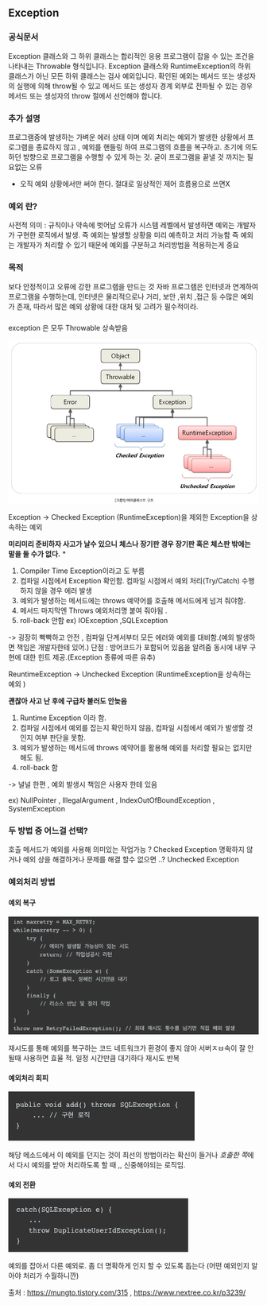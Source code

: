 ## Exception


### 공식문서
Exception 클래스와 그 하위 클래스는 합리적인 응용 프로그램이 잡을 수 있는 조건을 나타내는 Throwable 형식입니다.
Exception 클래스와 RuntimeException의 하위 클래스가 아닌 모든 하위 클래스는 검사 예외입니다.
확인된 예외는 메서드 또는 생성자의 실행에 의해 throw될 수 있고 메서드 또는 생성자 경계 외부로 전파될 수 있는 경우 메서드 또는 생성자의 throw 절에서 선언해야 합니다.


### 추가 설명 
프로그램중에 발생하는 가벼운 에러 상태 이며 예외 처리는 
예외가 발생한 상황에서 프로그램을 종료하지 않고 , 예외를 핸들링 하여 프로그램의 흐름을 복구하고.
초기에 의도하던 방향으로 프로그램을 수행할 수 있게 하는 것.
굳이 프로그램을 끝낼 것 까지는 필요없는 오류

* 오직 예외 상황에서만 써야 한다. 절대로 일상적인 제어 흐름용으로 쓰면X

### 예외 란?

사전적 의미 : 규칙이나 약속에 벗어남
오류가 시스템 레벨에서 발생하면 예외는 개발자가 구현한 로직에서 발생.
즉  예외는 발생할 상황을 미리 예측하고 처리 가능함
즉  예외는 개발자가 처리할 수 있기 때문에 예외를 구분하고 처리방법을 적용하는게 중요


### 목적

보다 안정적이고 오류에 강한 프로그램을 만드는 것
자바 프로그램은 인터넷과 연계하여 프로그램을 수행하는데, 인터넷은 물리적으로나 
거리, 보안 ,위치 ,접근 등 수많은 예외가 존재, 따라서 많은 예외 상황에 대한 대처 및 고려가 필수적이라.



### 

exception 은 모두 Throwable 상속받음 

![](img/exception1.png)

Exception -> Checked Exception (RuntimeException)을 제외한 Exception을 상속하는 예외 

**미리미리 준비하자 사고가 날수 있으니**
**체스나 장기판 경우 장기판 혹은 체스판 밖에는 말을 둘 수가 없다.** *

1. Compiler Time Exception이라고 도 부름
2. 컴파일 시점에서 Exception 확인함. 컴파일 시점에서 예외 처리(Try/Catch) 수행하지 않을 경우 에러 발생
3. 예외가 발생하는 메서드에는 throws 예약어를 호출해 메서드에게 넘겨 줘야함.
4. 메서드 마지막엔 Throws 예외처리명 붙여 줘야됨 .
5. roll-back 안함
ex) IOException ,SQLException 

-> 굉장히 빡빡하고 안전 , 컴파일 단계서부터 모든 에러와 예외를 대비함.(예외 발생하면 책임은 개발자한테 있어.)
  단점 : 방어코드가 포함되어 있음을 알려줌 동시에 내부 구현에 대한 힌트 제공.(Exception 종류에 따른 유추)

ReuntimeException -> Unchecked Exception  (RuntimeException을 상속하는 예외 )   

**괜찮아 사고 난 후에 구급차 불러도 안늦음**


1. Runtime Exception 이라 함.
2. 컴파일 시점에서 예외를 잡는지 확인하지 않음, 컴파일 시점에서 예외가 발생할 것인지 여부 판단을 못함.
3. 예외가 발생하는 메서드에 throws 예약어를 활용해 예외를 처리할 필요는 없지만 해도 됨.
4. roll-back 함

-> 널널 한편 , 예외 발생시 책임은 사용자 한테 있음 

ex) NullPointer , IllegalArgument , IndexOutOfBoundException , SystemException

### 두 방법 중 어느걸 선택?

호출 메서드가 예외를 사용해 의미있는 작업가능 ? Checked Exception 
명확하지 않거나 예외 상을 해결하거나 문제를 해결 할수 없으면 ..? Unchecked Exception 



### 예외처리 방법

#### 예외 복구

![](img/exception2.png)

재시도를 통해 예외를 복구하는 코드
네트워크가 환경이 좋지 않아 서버ㅈㅂ속이 잘 안될때 사용하면 효율 적.
일정 시간만큼 대기하다 재시도 반복 


#### 예외처리 회피

![](img/exception3.png)

해당 메소드에서 이 예외를 던지는 것이 최선의 방법이라는 확신이 들거나
*호출한 쪽*에서 다시 예외를 받아 처리하도록 할 때 ,, 신중해야되는 로직임.

#### 예외 전환

![](img/exception4.png)

예외를 잡아서 다른 예외로.
좀 더 명확하게 인지 할 수 있도록 돕는다 (어떤 예외인지 알아야 처리가 수월하니깐)

출처 : https://mungto.tistory.com/315 , https://www.nextree.co.kr/p3239/



